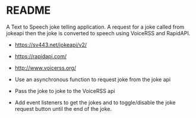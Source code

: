 # README

A Text to Speech joke telling application.  A request for a joke called from jokeapi then the joke is converted to speech using VoiceRSS and RapidAPI.

* https://sv443.net/jokeapi/v2/

* https://rapidapi.com/

* http://www.voicerss.org/

* Use an asynchronous function to request joke from the joke api

* Pass the joke to joke to the VoiceRSS api

* Add event listeners to get the jokes and to toggle/disable the joke request button until the end of the joke.
